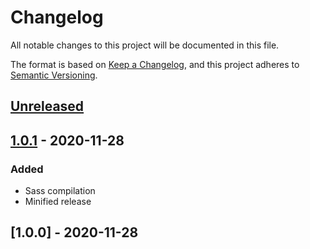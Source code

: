 # Changelog
All notable changes to this project will be documented in this file.

The format is based on [Keep a Changelog](https://keepachangelog.com/en/1.0.0/),
and this project adheres to [Semantic Versioning](https://semver.org/spec/v2.0.0.html).

## [Unreleased]

## [1.0.1] - 2020-11-28

### Added
- Sass compilation
- Minified release

## [1.0.0] - 2020-11-28

[Unreleased]: https://github.com/seanmcp/tl.css/compare/v1.0.1...HEAD
[1.0.1]: https://github.com/seanmcp/tl.css/compare/v1.0.0...v1.0.1